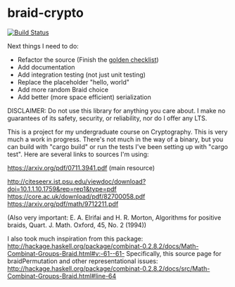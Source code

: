 # braid-crypto

[![Build Status](https://travis-ci.org/Torrencem/braid-crypto.svg?branch=master)](https://travis-ci.org/Torrencem/braid-crypto)

Next things I need to do:
* Refactor the source (Finish the [golden checklist](https://rust-lang-nursery.github.io/api-guidelines/checklist.html))
* Add documentation
* Add integration testing (not just unit testing)
* Replace the placeholder "hello, world"
* Add more random Braid choice
* Add better (more space efficient) serialization

DISCLAIMER: Do not use this library for anything you care about. I make no guarantees of its safety, security, or reliability, nor do I offer any LTS.

This is a project for my undergraduate course on Cryptography. This is very much a work in progress. There's not much in the way of a binary, but you can build with "cargo build" or run the tests I've been setting up with "cargo test". Here are several links to sources I'm using:

https://arxiv.org/pdf/0711.3941.pdf (main resource)

http://citeseerx.ist.psu.edu/viewdoc/download?doi=10.1.1.10.1759&rep=rep1&type=pdf
https://core.ac.uk/download/pdf/82700058.pdf
https://arxiv.org/pdf/math/9712211.pdf

(Also very important:  E. A. Elrifai and H. R. Morton, Algorithms for positive braids, Quart. J. Math. Oxford, 45,
No. 2 (1994))

I also took much inspiration from this package:
http://hackage.haskell.org/package/combinat-0.2.8.2/docs/Math-Combinat-Groups-Braid.html#v:-61--61-
Specifically, this source page for braidPermutation and other representational issues:
http://hackage.haskell.org/package/combinat-0.2.8.2/docs/src/Math-Combinat-Groups-Braid.html#line-64